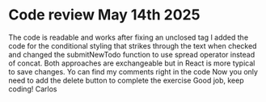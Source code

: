 # Code review May 14th 2025

The code is readable and works after fixing an unclosed tag
I added the code for the conditional styling that strikes through the text when checked and changed the submitNewTodo function to use spread operator instead of concat. Both approaches are exchangeable but in React is more typical to save changes.
Yo can find my comments right in the code
Now you only need to add the delete button to complete the exercise
Good job, keep coding!
Carlos
